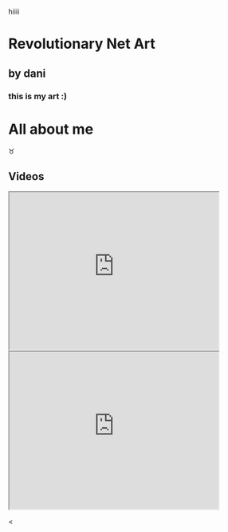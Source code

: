 hiiii
<h1>Revolutionary Net Art</h1>
<h2>by dani</h2>
<h3>this is my art :)</h3>

<!DOCTYPE html>
<html>
<head>
<meta charset="UTF-8">
</head>
<body>

<h1>All about me</h1>

<p>&#9801;</p>
  <h2>
     Videos
  </h2>
<iframe width="420" height="315"
src="https://www.youtube.com/embed/tgbNymZ7vqY">
</iframe>
<iframe width="420" height="315"
src="https://www.youtube.com/embed/ffo5IDovJqE">
</iframe>

<
</body>
</html>
